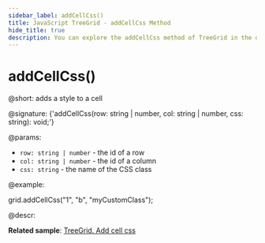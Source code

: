 ```yaml
---
sidebar_label: addCellCss()
title: JavaScript TreeGrid - addCellCss Method 
hide_title: true
description: You can explore the addCellCss method of TreeGrid in the documentation of the DHTMLX JavaScript UI library. Browse developer guides and API reference, try out code examples and live demos, and download a free 30-day evaluation version of DHTMLX Suite 7.
---
```

 
# addCellCss()

@short: adds a style to a cell

@signature: {'addCellCss(row: string | number, col: string | number, css: string): void;'}

@params:
- `row: string | number` - the id of a row
- `col: string | number` - the id of a column
- `css: string` - the name of the CSS class

@example:
<style>
    .myCustomClass{
        background:greenyellow;
    }
</style>

grid.addCellCss("1", "b", "myCustomClass");

@descr:

**Related sample**: [TreeGrid. Add cell css](https://snippet.dhtmlx.com/smjecfzp)

[comment]: # (@related: treegrid/customization.md#styling-cells)
